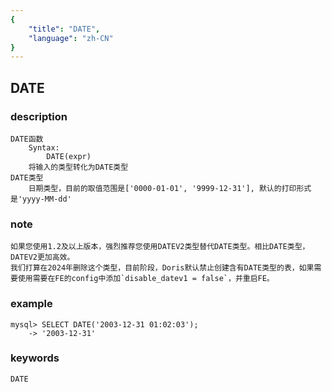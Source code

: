 ```yaml
---
{
    "title": "DATE",
    "language": "zh-CN"
}
---
```


<!-- 
Licensed to the Apache Software Foundation (ASF) under one
or more contributor license agreements.  See the NOTICE file
distributed with this work for additional information
regarding copyright ownership.  The ASF licenses this file
to you under the Apache License, Version 2.0 (the
"License"); you may not use this file except in compliance
with the License.  You may obtain a copy of the License at

  http://www.apache.org/licenses/LICENSE-2.0

Unless required by applicable law or agreed to in writing,
software distributed under the License is distributed on an
"AS IS" BASIS, WITHOUT WARRANTIES OR CONDITIONS OF ANY
KIND, either express or implied.  See the License for the
specific language governing permissions and limitations
under the License.
-->

## DATE
### description
    DATE函数
        Syntax:
            DATE(expr) 
        将输入的类型转化为DATE类型
    DATE类型
        日期类型，目前的取值范围是['0000-01-01', '9999-12-31'], 默认的打印形式是'yyyy-MM-dd'

### note
    如果您使用1.2及以上版本，强烈推荐您使用DATEV2类型替代DATE类型。相比DATE类型，DATEV2更加高效。
    我们打算在2024年删除这个类型，目前阶段，Doris默认禁止创建含有DATE类型的表，如果需要使用需要在FE的config中添加`disable_datev1 = false`，并重启FE。

### example
    mysql> SELECT DATE('2003-12-31 01:02:03');
        -> '2003-12-31'

### keywords

    DATE
